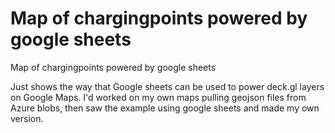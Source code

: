 # Map of chargingpoints powered by google sheets
 Map of chargingpoints powered by google sheets

Just shows the way that Google sheets can be used to power deck.gl layers on Google Maps. I'd worked on my own maps pulling geojson files from Azure blobs, then saw the example using google sheets and made my own version. 
